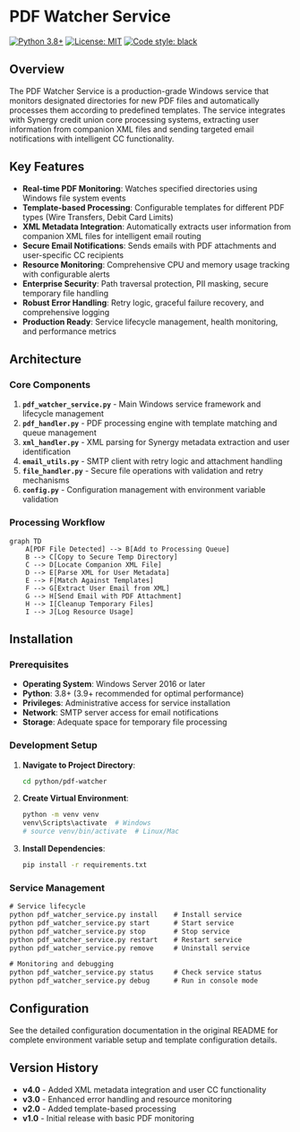 # PDF Watcher Service

[![Python 3.8+](https://img.shields.io/badge/python-3.8+-blue.svg)](https://www.python.org/downloads/)
[![License: MIT](https://img.shields.io/badge/License-MIT-yellow.svg)](https://opensource.org/licenses/MIT)
[![Code style: black](https://img.shields.io/badge/code%20style-black-000000.svg)](https://github.com/psf/black)

## Overview

The PDF Watcher Service is a production-grade Windows service that monitors designated directories for new PDF files and automatically processes them according to predefined templates. The service integrates with Synergy credit union core processing systems, extracting user information from companion XML files and sending targeted email notifications with intelligent CC functionality.

## Key Features

- **Real-time PDF Monitoring**: Watches specified directories using Windows file system events
- **Template-based Processing**: Configurable templates for different PDF types (Wire Transfers, Debit Card Limits)
- **XML Metadata Integration**: Automatically extracts user information from companion XML files for intelligent email routing
- **Secure Email Notifications**: Sends emails with PDF attachments and user-specific CC recipients
- **Resource Monitoring**: Comprehensive CPU and memory usage tracking with configurable alerts
- **Enterprise Security**: Path traversal protection, PII masking, secure temporary file handling
- **Robust Error Handling**: Retry logic, graceful failure recovery, and comprehensive logging
- **Production Ready**: Service lifecycle management, health monitoring, and performance metrics

## Architecture

### Core Components

1. **`pdf_watcher_service.py`** - Main Windows service framework and lifecycle management
2. **`pdf_handler.py`** - PDF processing engine with template matching and queue management  
3. **`xml_handler.py`** - XML parsing for Synergy metadata extraction and user identification
4. **`email_utils.py`** - SMTP client with retry logic and attachment handling
5. **`file_handler.py`** - Secure file operations with validation and retry mechanisms
6. **`config.py`** - Configuration management with environment variable validation

### Processing Workflow

```mermaid
graph TD
    A[PDF File Detected] --> B[Add to Processing Queue]
    B --> C[Copy to Secure Temp Directory]
    C --> D[Locate Companion XML File]
    D --> E[Parse XML for User Metadata]
    E --> F[Match Against Templates]
    F --> G[Extract User Email from XML]
    G --> H[Send Email with PDF Attachment]
    H --> I[Cleanup Temporary Files]
    I --> J[Log Resource Usage]
```

## Installation

### Prerequisites

- **Operating System**: Windows Server 2016 or later
- **Python**: 3.8+ (3.9+ recommended for optimal performance)
- **Privileges**: Administrative access for service installation
- **Network**: SMTP server access for email notifications
- **Storage**: Adequate space for temporary file processing

### Development Setup

1. **Navigate to Project Directory**:
   ```bash
   cd python/pdf-watcher
   ```

2. **Create Virtual Environment**:
   ```bash
   python -m venv venv
   venv\Scripts\activate  # Windows
   # source venv/bin/activate  # Linux/Mac
   ```

3. **Install Dependencies**:
   ```bash
   pip install -r requirements.txt
   ```

### Service Management

```cmd
# Service lifecycle
python pdf_watcher_service.py install    # Install service
python pdf_watcher_service.py start      # Start service  
python pdf_watcher_service.py stop       # Stop service
python pdf_watcher_service.py restart    # Restart service
python pdf_watcher_service.py remove     # Uninstall service

# Monitoring and debugging
python pdf_watcher_service.py status     # Check service status
python pdf_watcher_service.py debug      # Run in console mode
```

## Configuration

See the detailed configuration documentation in the original README for complete environment variable setup and template configuration details.

## Version History

- **v4.0** - Added XML metadata integration and user CC functionality
- **v3.0** - Enhanced error handling and resource monitoring
- **v2.0** - Added template-based processing
- **v1.0** - Initial release with basic PDF monitoring